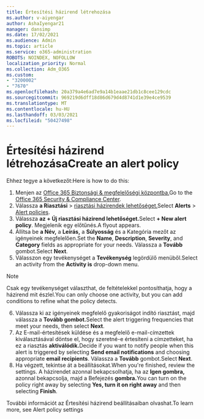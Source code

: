 ```yaml
---
title: Értesítési házirend létrehozása
ms.author: v-aiyengar
author: AshaIyengar21
manager: dansimp
ms.date: 17/02/2021
ms.audience: Admin
ms.topic: article
ms.service: o365-administration
ROBOTS: NOINDEX, NOFOLLOW
localization_priority: Normal
ms.collection: Adm_O365
ms.custom:
- "3200002"
- "7670"
ms.openlocfilehash: 20a379a4e6ad7e9a14b1eaae21db1c8cee129cdc
ms.sourcegitcommit: 969219d6dff18d86d679d4d8741d1e39e4ce9539
ms.translationtype: MT
ms.contentlocale: hu-HU
ms.lasthandoff: 03/03/2021
ms.locfileid: "50427498"
---
```

# <a name="create-an-alert-policy"></a><span data-ttu-id="aca84-102">Értesítési házirend létrehozása</span><span class="sxs-lookup"><span data-stu-id="aca84-102">Create an alert policy</span></span>

<span data-ttu-id="aca84-103">Ehhez tegye a következőt:</span><span class="sxs-lookup"><span data-stu-id="aca84-103">Here is how to do this:</span></span>

1. <span data-ttu-id="aca84-104">Menjen az [Office 365 Biztonsági & megfelelőségi központba.](https://go.microsoft.com/fwlink/p/?linkid=2077143)</span><span class="sxs-lookup"><span data-stu-id="aca84-104">Go to the [Office 365 Security & Compliance Center](https://go.microsoft.com/fwlink/p/?linkid=2077143).</span></span>
1. <span data-ttu-id="aca84-105">Válassza **a Riasztási**  >  [riasztási házirendek lehetőséget.](https://go.microsoft.com/fwlink/?linkid=2103208)</span><span class="sxs-lookup"><span data-stu-id="aca84-105">Select **Alerts** > [Alert policies](https://go.microsoft.com/fwlink/?linkid=2103208).</span></span>
1. <span data-ttu-id="aca84-106">Válassza **az + Új riasztási házirend lehetőséget.**</span><span class="sxs-lookup"><span data-stu-id="aca84-106">Select **+ New alert policy**.</span></span> <span data-ttu-id="aca84-107">Megjelenik egy előtűnés.</span><span class="sxs-lookup"><span data-stu-id="aca84-107">A flyout appears.</span></span>
1. <span data-ttu-id="aca84-108">Állítsa be **a Név,** a  **Leírás,** a **Súlyosság** és a Kategória mezőt az igényeinek megfelelően.</span><span class="sxs-lookup"><span data-stu-id="aca84-108">Set the **Name**, **Description**, **Severity**, and **Category** fields as appropriate for your needs.</span></span> <span data-ttu-id="aca84-109">Válassza a **Tovább** gombot.</span><span class="sxs-lookup"><span data-stu-id="aca84-109">Select **Next**.</span></span>
1. <span data-ttu-id="aca84-110">Válasszon egy tevékenységet a **Tevékenység** legördülő menüből.</span><span class="sxs-lookup"><span data-stu-id="aca84-110">Select an activity from the **Activity is** drop-down menu.</span></span>
> [!NOTE]
>  <span data-ttu-id="aca84-111">Csak egy tevékenységet választhat, de feltételekkel pontosíthatja, hogy a házirend mit észlel.</span><span class="sxs-lookup"><span data-stu-id="aca84-111">You can only choose one activity, but you can add conditions to refine what the policy detects.</span></span>
6. <span data-ttu-id="aca84-112">Válassza ki az igényeinek megfelelő gyakoriságot indító riasztást, majd válassza a **Tovább gombot.**</span><span class="sxs-lookup"><span data-stu-id="aca84-112">Select the alert triggering frequencies that meet your needs, then select **Next**.</span></span>
7. <span data-ttu-id="aca84-113">Az E-mail-értesítések küldése és a megfelelő  e-mail-címzettek kiválasztásával döntse el, hogy szeretné-e értesíteni a címzetteket, ha ez a riasztás **aktiválódik.**</span><span class="sxs-lookup"><span data-stu-id="aca84-113">Decide if you want to notify people when this alert is triggered by selecting **Send email notifications** and choosing appropriate **email recipients**.</span></span> <span data-ttu-id="aca84-114">Válassza a **Tovább** gombot.</span><span class="sxs-lookup"><span data-stu-id="aca84-114">Select **Next**.</span></span>
8. <span data-ttu-id="aca84-115">Ha végzett, tekintse át a beállításokat.</span><span class="sxs-lookup"><span data-stu-id="aca84-115">When you're finished, review the settings.</span></span> <span data-ttu-id="aca84-116">A házirendet azonnal bekapcsolhatja, ha az **Igen gombra,** azonnal bekapcsolja, majd a Befejezés **gombra.**</span><span class="sxs-lookup"><span data-stu-id="aca84-116">You can turn on the policy right away by selecting **Yes, turn it on right away** and then selecting **Finish**.</span></span>

<span data-ttu-id="aca84-117">További információt az Értesítési házirend beállításaiban olvashat.</span><span class="sxs-lookup"><span data-stu-id="aca84-117">To learn more, see Alert policy settings</span></span>

